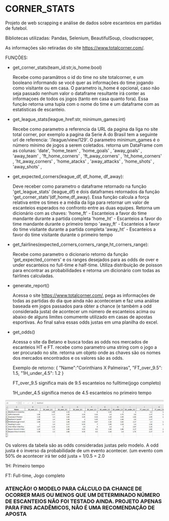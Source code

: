 # CORNER_STATS
Projeto de web scrapping e análise de dados sobre escanteios em partidas de futebol.

Bibliotecas utilizadas:
Pandas,
Selenium,
BeautifulSoup,
cloudscrapper,

As informações são retiradas do site https://www.totalcorner.com/.



FUNÇÕES:

- get_corner_stats(team_id:str,is_home:bool)

    Recebe como paramâtros o id do time no site totalcorner, e um booleano informando se você quer as informações do time jogando como visitante ou em casa. O parametro is_home é opcional, caso não seja passado nenhum valor o dataframe resultante irá conter as informaçoes de todos os jogos (tanto em casa quanto fora).
    Essa função retorna uma tupla com o nome do time e um dataframe com as estatisticas de escanteio.

- get_league_stats(league_href:str, minimum_games:int)

    Recebe como parametro a referencia da URL da pagina da liga no site total corner, por exemplo a pagina da Serie A do Brasil tem a seguinte url de referencia: '/league/view/129'. O parametro minimum_games é o número mínimo de jogos a serem coletados. retorna um DataFrame com as colunas: 
    'date',
    'home_team' ,
    'home_goals' ,
    'away_goals' ,
    'away_team' ,
    'ft_home_corners' ,
    'ft_away_corners' ,
    'ht_home_corners' ,
    'ht_away_corners' ,
    'home_atacks' ,
    'away_attacks' ,
    'home_shots' ,
    'away_shots' ,

- get_expected_corners(league_df, df_home, df_away):

    Deve receber como parametro o dataframe retornado na função 'get_league_stats' (league_df) e dois dataframes retornados da função 'get_corner_stats'(df_home,df_away). Essa função calcula a força relativa entre os times e a média da liga para retornar um valor de escanteios esperados no confronto entre as duas equipes. Retorna um dicionário com as chaves:
    'home_ft' - Escanteios a favor do time mandante durante a partida completa
        'home_ht' - Escanteios a favor do time mandante durante o primeiro tempo
        'away_ft' - Escanteios a favor do time visitante durante a partida completa
        'away_ht' - Escanteios a favor do time visitante durante o primeiro tempo
        
- get_fairlines(expected_corners,corners_range,ht_corners_range):

    Recebe como parametro o dicionario retorno da função 'get_expected_corners' e os ranges desejados para as odds de over e under escanteios no full-time e half-time. Utiliza distribuição de poisson para encontrar as probabilidades e retorna um dicionário com todas as fairlines calculadas. 

- generate_report()

    Acessa o site https://www.totalcorner.com/, pega as informações de todas as partidas do dia que ainda não aconteceram e faz uma análise baseada em jogos passados para obter a chance (e também a odd considerada justa) de acontecer um número de escanteios acima ou abaixo de alguns limites comumente utilizado em casas de apostas esportivas. Ao final salva essas odds justas em uma planilha do excel.
    
- get_odds()

    Acessa o site da Betano e busca todas as odds nos mercados de escanteios HT e FT. recebe como parametro uma string com o jogo a ser procurado no site.
    retorna um objeto onde as chaves são os nomes dos mercados encontrados e os valores são as odds.
    
    Exemplo de retorno:
    {
    "Name":"Corinthians X Palmeiras",
    "FT_over_9.5": 1.5,
    "1H_under_4.5": 1.2
    }
    
    FT_over_9.5 significa mais de 9.5 escanteios no fulltime(jogo completo)
    
    1H_under_4.5 significa menos de 4.5 escanteios no primeiro tempo
    
    

![Alt text](/Screenshot1.png "Planilha")

Os valores da tabela são as odds consideradas justas pelo modelo. A odd justa é o inverso da probabilidade de um evento acontecer. (um evento com 50% de acontecer irá ter odd justa = 1/0.5 = 2.0

1H: Primeiro tempo

FT: Full-time, Jogo completo

### ATENÇÃO! O MODELO PARA CÁLCULO DA CHANCE DE OCORRER MAIS OU MENOS QUE UM DETERMINADO NÚMERO DE ESCANTEIOS NÃO FOI TESTADO AINDA. PROJETO APENAS PARA FINS ACADÊMICOS, NÃO É UMA RECOMENDAÇÃO DE APOSTA

